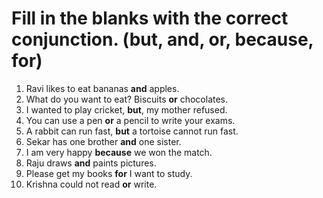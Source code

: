 # Fill in the blanks with the correct conjunction. (but, and, or, because, for)

1. Ravi likes to eat bananas **and** apples.
2. What do you want to eat?  Biscuits **or** chocolates.
3. I wanted to play cricket, **but**, my mother refused. 
4. You can use a pen **or** a pencil to write your exams.
5. A rabbit can run fast, **but** a tortoise cannot run fast. 
6. Sekar has one brother **and** one sister.
7. I am very happy **because** we won the match.
8. Raju draws **and** paints pictures.
9. Please get my books **for** I want to study.
10. Krishna could not read **or** write. 
